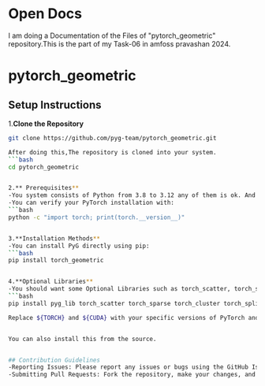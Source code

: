 # Open Docs 

I am doing a Documentation of the Files of "pytorch_geometric" repository.This is the part of my Task-06 in amfoss pravashan 2024.


# pytorch_geometric 

## Setup Instructions


1.**Clone the Repository**

```bash
git clone https://github.com/pyg-team/pytorch_geometric.git

After doing this,The repository is cloned into your system. 
```bash
cd pytorch_geometric


2.** Prerequisites**
-You system consists of Python from 3.8 to 3.12 any of them is ok. And you should also install the PyTorch on your system.
-You can verify your PyTorch installation with:
```bash
python -c "import torch; print(torch.__version__)"


3.**Installation Methods**
-You can install PyG directly using pip: 
```bash
pip install torch_geometric


4.**Optional Libraries**
-You should want some Optional Libraries such as torch_scatter, torch_sparse, torch_cluster, and torch_spline_conv:
```bash
pip install pyg_lib torch_scatter torch_sparse torch_cluster torch_spline_conv -f https://data.pyg.org/whl/torch-${TORCH}+${CUDA}.html

Replace ${TORCH} and ${CUDA} with your specific versions of PyTorch and CUDA​((PyTorch Geometric).


You can also install this from the source.


## Contribution Guidelines 
-Reporting Issues: Please report any issues or bugs using the GitHub Issues tab.
-Submitting Pull Requests: Fork the repository, make your changes, and submit a pull request with a description of your changes.

